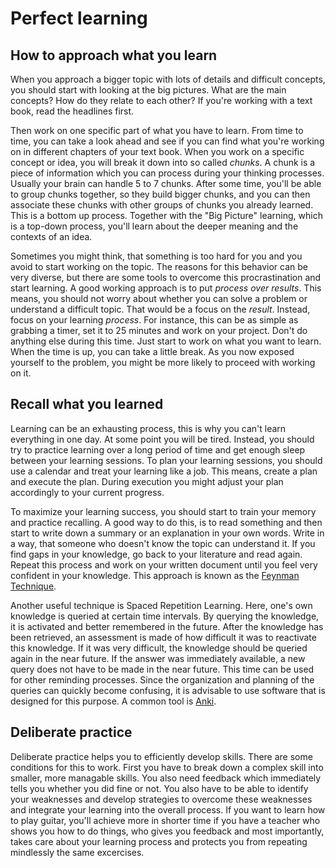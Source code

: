 # Perfect learning

## How to approach what you learn
When you approach a bigger topic with lots of details and difficult concepts, you should start with looking at the big pictures. What are the main concepts? How do they relate to each other? If you're working with a text book, read the headlines first. 

Then work on one specific part of what you have to learn. From time to time, you can take a look ahead and see if you can find what you're working on in different chapters of your text book. When you work on a specific concept or idea, you will break it down into so called _chunks_. A chunk is a piece of information which you can process during your thinking processes. Usually your brain can handle 5 to 7 chunks. After some time, you'll be able to group chunks together, so they build bigger chunks, and you can then associate these chunks with other groups of chunks you already learned. This is a bottom up process. Together with the "Big Picture" learning, which is a top-down process, you'll learn about the deeper meaning and the contexts of an idea. 

Sometimes you might think, that something is too hard for you and you avoid to start working on the topic. The reasons for this behavior can be very diverse, but there are some tools to overcome this procrastination and start learning. 
A good working approach is to put _process over results_. This means, you should not worry about whether you can solve a problem or understand a difficult topic. That would be a focus on the _result_. Instead, focus on your learning _process_. For instance, this can be as simple as grabbing a timer, set it to 25 minutes and work on your project. Don't do anything else during this time. Just start to work on what you want to learn. When the time is up, you can take a little break. As you now exposed yourself to the problem, you might be more likely to proceed with working on it.

## Recall what you learned
Learning can be an exhausting process, this is why you can't learn everything in one day. At some point you will be tired. Instead, you should try to practice learning over a long period of time and get enough sleep between your learning sessions. 
To plan your learning sessions, you should use a calendar and treat your learning like a job. This means, create a plan and execute the plan. During execution you might adjust your plan accordingly to your current progress. 

To maximize your learning success, you should start to train your memory and practice recalling. A good way to do this, is to read something and then start to write down a summary or an explanation in your own words. Write in a way, that someone who doesn't know the topic can understand it. If you find gaps in your knowledge, go back to your literature and read again. Repeat this process and work on your written document until you feel very confident in your knowledge. This approach is known as the [Feynman Technique](https://collegeinfogeek.com/feynman-technique/).

Another useful technique is Spaced Repetition Learning. Here, one's own knowledge is queried at certain time intervals. By querying the knowledge, it is activated and better remembered in the future. After the knowledge has been retrieved, an assessment is made of how difficult it was to reactivate this knowledge. If it was very difficult, the knowledge should be queried again in the near future. If the answer was immediately available, a new query does not have to be made in the near future. This time can be used for other reminding processes. Since the organization and planning of the queries can quickly become confusing, it is advisable to use software that is designed for this purpose. A common tool is [Anki](https://apps.ankiweb.net/). 

## Deliberate practice
Deliberate practice helps you to efficiently develop skills. There are some conditions for this to work. First you have to break down a complex skill into smaller, more managable skills. You also need feedback which immediately tells you whether you did fine or not. You also have to be able to identify your weaknesses and develop strategies to overcome these weaknesses and integrate your learning into the overall process. If you want to learn how to play guitar, you'll achieve more in shorter time if you have a teacher who shows you how to do things, who gives you feedback and most importantly, takes care about your learning process and protects you from repeating mindlessly the same excercises. 